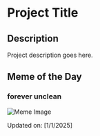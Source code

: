 # Project Title

## Description

Project description goes here.

## Meme of the Day

### forever unclean
![Meme Image](https://i.redd.it/yfi0lgky99ae1.png)

Updated on: [1/1/2025]